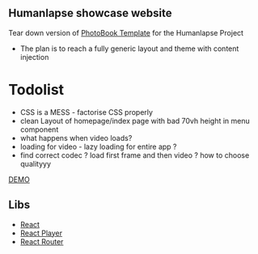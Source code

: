 ## Humanlapse showcase website

Tear down version of [PhotoBook Template]() for the Humanlapse Project

* The plan is to reach a fully generic layout and theme with content injection


# Todolist
* CSS is a MESS - factorise CSS properly
* clean Layout of homepage/index page with bad 70vh height in menu component
* what happens when video loads?
* loading for video - lazy loading for entire app ?
* find correct codec ? load first frame and then video ? how to choose qualityyy



[DEMO](https://maximetouroute.github.io/humanlapse)

## Libs

- [React](https://github.com/facebook/react)
- [React Player](https://github.com/CookPete/react-player)
- [React Router](https://github.com/ReactTraining/react-router)